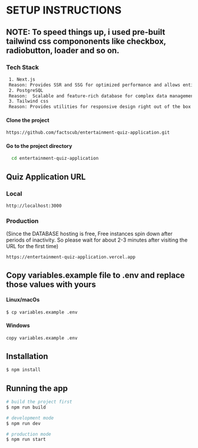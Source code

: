 # SETUP INSTRUCTIONS
## NOTE: To speed things up, i used pre-built tailwind css compononents like checkbox, radiobutton, loader and so on.

### Tech Stack

```bash
 1. Next.js 
 Reason: Provides SSR and SSG for optimized performance and allows entire project to run on single domain.
 2. PostgreSQL
 Reason:  Scalable and feature-rich database for complex data management.
 3. Tailwind css
 Reason: Provides utilities for responsive design right out of the box.
```


#### Clone the project

```bash
https://github.com/factscub/entertainment-quiz-application.git
```

#### Go to the project directory

```bash
  cd entertainment-quiz-application
```

## Quiz Application URL

### Local

```bash
http://localhost:3000
```

### Production 
(Since the DATABASE hosting is free, Free instances spin down after periods of inactivity. So please wait for about 2-3 minutes after visiting the URL for the first time)

```bash
https://entertainment-quiz-application.vercel.app
```

## Copy variables.example file to .env and replace those values with yours

#### Linux/macOs

```bash
$ cp variables.example .env
```

#### Windows

```bash
copy variables.example .env
```

## Installation

```bash
$ npm install
```

## Running the app



```bash
# build the project first
$ npm run build

# development mode
$ npm run dev

# production mode
$ npm run start
```

